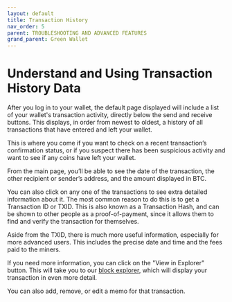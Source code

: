 ```yaml
---
layout: default
title: Transaction History
nav_order: 5
parent: TROUBLESHOOTING AND ADVANCED FEATURES
grand_parent: Green Wallet
--- 
```

# Understand and Using Transaction History Data

After you log in to your wallet, the default page displayed will include a list of your wallet's transaction activity, directly below the send and receive buttons. This displays, in order from newest to oldest, a history of all transactions that have entered and left your wallet.

This is where you come if you want to check on a recent transaction’s confirmation status, or if you suspect there has been suspicious activity and want to see if any coins have left your wallet.

From the main page, you’ll be able to see the date of the transaction, the other recipient or sender’s address, and the amount displayed in BTC.

You can also click on any one of the transactions to see extra detailed information about it. The most common reason to do this is to get a Transaction ID or TXID. This is also known as a Transaction Hash, and can be shown to other people as a proof-of-payment, since it allows them to find and verify the transaction for themselves.

Aside from the TXID, there is much more useful information, especially for more advanced users. This includes the precise date and time and the fees paid to the miners.

If you need more information, you can click on the "View in Explorer" button. This will take you to our [block explorer](https://blockstream.info/), which will display your transaction in even more detail.

You can also add, remove, or edit a memo for that transaction.